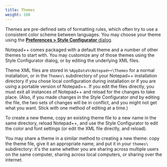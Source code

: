 ```yaml
---
title: Themes
weight: 160
---
```



Themes are pre-defined sets of formatting rules, which often try to use a consistent color scheme between languages.  You may choose your theme using the [**Preferences > Style Configurator** dialog](../preferences/#style-configurator).

Notepad++ comes packaged with a default theme and a number of other themes to start with.  You may customize any of those themes using the Style Configurator dialog, or by editing the underlying XML files.

Theme XML files are stored in `%AppData%\Notepad++\Themes` for a normal installation, or in the `Themes\` subdirectory of your Notepad++ installation directory if you chose local configuration during installation or if you are using a portable version of Notepad++.  If you edit the files directly, you must exit all instances of Notepad++ and reload for the changes to take place.  (Also, if you made changes in the Style Configurator _and_ by editing the file, the two sets of changes will be in conflict, and you might not get what you want.  Stick with one method of editing at a time.)

To create a new theme, copy an existing theme file to a new name in the same directory, reload Notepad++, and use the Style Configurator to edit the color and font settings (or edit the XML file directly, and reload).

You may share a theme in a similar method to creating a new theme: copy the theme file, give it an appropriate name, and put it in your `themes\` subdirectory: it's the same whether you are sharing across multiple users on the same computer, sharing across local computers, or sharing over the internet.

